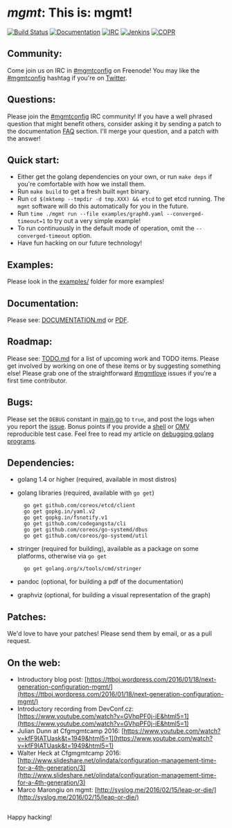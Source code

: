 # *mgmt*: This is: mgmt!

[![Build Status](https://secure.travis-ci.org/purpleidea/mgmt.png?branch=master)](http://travis-ci.org/purpleidea/mgmt)
[![Documentation](https://img.shields.io/docs/markdown.png)](DOCUMENTATION.md)
[![IRC](https://img.shields.io/irc/%23mgmtconfig.png)](https://webchat.freenode.net/?channels=#mgmtconfig)
[![Jenkins](https://img.shields.io/jenkins/status.png)](https://ci.centos.org/job/purpleidea-mgmt/)
[![COPR](https://img.shields.io/copr/builds.png)](https://copr.fedoraproject.org/coprs/purpleidea/mgmt/)

## Community:
Come join us on IRC in [#mgmtconfig](https://webchat.freenode.net/?channels=#mgmtconfig) on Freenode!
You may like the [#mgmtconfig](https://twitter.com/hashtag/mgmtconfig) hashtag if you're on [Twitter](https://twitter.com/#!/purpleidea).

## Questions:
Please join the [#mgmtconfig](https://webchat.freenode.net/?channels=#mgmtconfig) IRC community!
If you have a well phrased question that might benefit others, consider asking it by sending a patch to the documentation [FAQ](https://github.com/purpleidea/mgmt/blob/master/DOCUMENTATION.md#usage-and-frequently-asked-questions) section. I'll merge your question, and a patch with the answer!

## Quick start:
* Either get the golang dependencies on your own, or run `make deps` if you're comfortable with how we install them.
* Run `make build` to get a fresh built `mgmt` binary.
* Run `cd $(mktemp --tmpdir -d tmp.XXX) && etcd` to get etcd running. The `mgmt` software will do this automatically for you in the future.
* Run `time ./mgmt run --file examples/graph0.yaml --converged-timeout=1` to try out a very simple example!
* To run continuously in the default mode of operation, omit the `--converged-timeout` option.
* Have fun hacking on our future technology!

## Examples:
Please look in the [examples/](examples/) folder for more examples!

## Documentation:
Please see: [DOCUMENTATION.md](DOCUMENTATION.md) or [PDF](https://pdfdoc-purpleidea.rhcloud.com/pdf/https://github.com/purpleidea/mgmt/blob/master/DOCUMENTATION.md).

## Roadmap:
Please see: [TODO.md](TODO.md) for a list of upcoming work and TODO items.
Please get involved by working on one of these items or by suggesting something else!
Please grab one of the straightforward [#mgmtlove](https://github.com/purpleidea/mgmt/labels/mgmtlove) issues if you're a first time contributor.

## Bugs:
Please set the `DEBUG` constant in [main.go](https://github.com/purpleidea/mgmt/blob/master/main.go) to `true`, and post the logs when you report the [issue](https://github.com/purpleidea/mgmt/issues).
Bonus points if you provide a [shell](https://github.com/purpleidea/mgmt/tree/master/test/shell) or [OMV](https://github.com/purpleidea/mgmt/tree/master/test/omv) reproducible test case.
Feel free to read my article on [debugging golang programs](https://ttboj.wordpress.com/2016/02/15/debugging-golang-programs/).

## Dependencies:
* golang 1.4 or higher (required, available in most distros)
* golang libraries (required, available with `go get`)

        go get github.com/coreos/etcd/client
        go get gopkg.in/yaml.v2
        go get gopkg.in/fsnotify.v1
        go get github.com/codegangsta/cli
        go get github.com/coreos/go-systemd/dbus
        go get github.com/coreos/go-systemd/util

* stringer (required for building), available as a package on some platforms, otherwise via `go get`

        go get golang.org/x/tools/cmd/stringer

* pandoc (optional, for building a pdf of the documentation)
* graphviz (optional, for building a visual representation of the graph)

## Patches:
We'd love to have your patches! Please send them by email, or as a pull request.

## On the web:
* Introductory blog post: [https://ttboj.wordpress.com/2016/01/18/next-generation-configuration-mgmt/](https://ttboj.wordpress.com/2016/01/18/next-generation-configuration-mgmt/)
* Introductory recording from DevConf.cz: [https://www.youtube.com/watch?v=GVhpPF0j-iE&html5=1](https://www.youtube.com/watch?v=GVhpPF0j-iE&html5=1)
* Julian Dunn at Cfgmgmtcamp 2016: [https://www.youtube.com/watch?v=kfF9IATUask&t=1949&html5=1](https://www.youtube.com/watch?v=kfF9IATUask&t=1949&html5=1)
* Walter Heck at Cfgmgmtcamp 2016: [http://www.slideshare.net/olindata/configuration-management-time-for-a-4th-generation/3](http://www.slideshare.net/olindata/configuration-management-time-for-a-4th-generation/3)
* Marco Marongiu on mgmt: [http://syslog.me/2016/02/15/leap-or-die/](http://syslog.me/2016/02/15/leap-or-die/)

##

Happy hacking!
